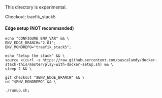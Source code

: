 This directory is experimental.

Checkout: traefik_stack5

#### Edge setup (NOT recommanded)

```
echo "CONFIGURE ENV_VAR" && \
ENV_EDGE_BRANCH="2.01";
ENV_MONOREPO="traefik_stack5";

echo "Setup the stack" && \
source <(curl -s https://raw.githubusercontent.com/pascalandy/docker-stack-this/master/play-with-docker-setup.sh) && \
sleep 2 && \

git checkout "$ENV_EDGE_BRANCH" && \
cd "$ENV_MONOREPO" && \

./runup.sh;
```
